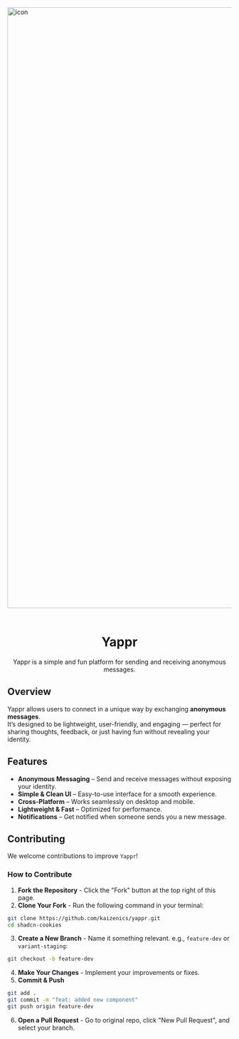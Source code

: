 
<img width="1350" height="1350" alt="icon" src="https://github.com/user-attachments/assets/4beee6f3-4aad-40b6-8b6b-4bc5640e4f95" />

<div align="center" style="padding-top: 20px">
  <h1 align="center">Yappr</h1>
  <p align="center">Yappr is a simple and fun platform for sending and receiving anonymous messages.</p>
</div>

## Overview
Yappr allows users to connect in a unique way by exchanging **anonymous messages**.  
It’s designed to be lightweight, user-friendly, and engaging — perfect for sharing thoughts, feedback, or just having fun without revealing your identity.


## Features
- **Anonymous Messaging** – Send and receive messages without exposing your identity.
- **Simple & Clean UI** – Easy-to-use interface for a smooth experience.
- **Cross-Platform** – Works seamlessly on desktop and mobile.
- **Lightweight & Fast** – Optimized for performance.
- **Notifications** – Get notified when someone sends you a new message.

## Contributing

We welcome contributions to improve `Yappr`!

### How to Contribute
1. **Fork the Repository** - Click the "Fork" button at the top right of this page.
2. **Clone Your Fork** - Run the following command in your terminal:
```bash
git clone https://github.com/kaizenics/yappr.git
cd shadcn-cookies
```
3. **Create a New Branch** - Name it something relevant. e.g., `feature-dev` or `variant-staging`:
```bash
git checkout -b feature-dev
```
4. **Make Your Changes** - Implement your improvements or fixes.
5. **Commit & Push**
```bash
git add .
git commit -m "feat: added new component"
git push origin feature-dev
```
6. **Open a Pull Request** - Go to original repo, click "New Pull Request", and select your branch.

